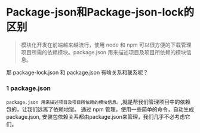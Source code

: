 # Package-json和Package-json-lock的区别

>模块化开发在前端越来越流行，使用 node 和 npm 可以很方便的下载管理项目所需的依赖模块。package.json 用来描述项目及项目所依赖的模块信息。


那 package-lock.json 和 package.json 有啥关系和联系呢？

### 1 package.json

`package.json 用来描述项目及项目所依赖的模块信息。`,就是帮我们管理项目中的依赖包的，让我们远离了依赖地狱。
通过 npm 管理，使用一些简单的命令，自动生成package.json, 安装包依赖关系都由package.json来管理，我们几乎不必考虑它们。
